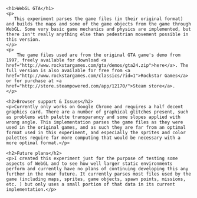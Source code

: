    <h1>WebGL GTA</h1>
    <p>
       This experiment parses the game files (in their original format) and builds the maps and some of the game objects from the game through WebGL. Some very basic game mechanics and physics are implemented, but there isn't really anything else than pedestrian movement possible in this version.
    </p>
    <p>
        The game files used are from the original GTA game's demo from 1997, freely available for download <a href="http://www.rockstargames.com/gta/demos/gta24.zip">here</a>. The full version is also available for free from <a href="http://www.rockstargames.com/classics/?id=1">Rockstar Games</a> or for purchase at <a href="http://store.steampowered.com/app/12170/">Steam store</a>.
    </p>

    <h2>Browser support & Issues</h2>
    <p>Currently only works on Google Chrome and requires a half decent graphics card. There are a number of graphical glitches present, such as problems with palette transparancy and some slopes applied with wrong angle. This implementation parses the game files as they were used in the original games, and as such they are far from an optimal format used in this experiment, and especially the sprites and color palettes require far more computing that would be necessary with a more optimal format.</p>
    
    <h2>Future plans</h2>
    <p>I created this experiment just for the purpose of testing some aspects of WebGL and to see how well larger static environments perform and currently have no plans of continuing developing this any further in the near future. It currently parses most files used by the game (including maps, sprites, game objects, spawn points, missions, etc. ) but only uses a small portion of that data in its current implementation.</p>
    